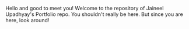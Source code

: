 Hello and good to meet you! Welcome to the repository of Jaineel Upadhyay's Portfolio repo. You shouldn't really be here. But since you are here, look around! 
